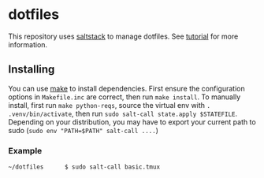 # dotfiles

This repository uses [saltstack](https://saltstack.com) to manage dotfiles. See [tutorial](https://docs.saltstack.com/en/getstarted) for more information.

## Installing
You can use [make](https://www.gnu.org/software/make/) to install dependencies.
First ensure the configuration options in `Makefile.inc` are correct, then run `make install`.
To manually install, first run `make python-reqs`, source the virtual env with `. .venv/bin/activate`,
then run `sudo salt-call state.apply $STATEFILE`. Depending on your distribution, you may have to export your current path to sudo (`sudo env "PATH=$PATH" salt-call ....`)

### Example
```
~/dotfiles      $ sudo salt-call basic.tmux
```
